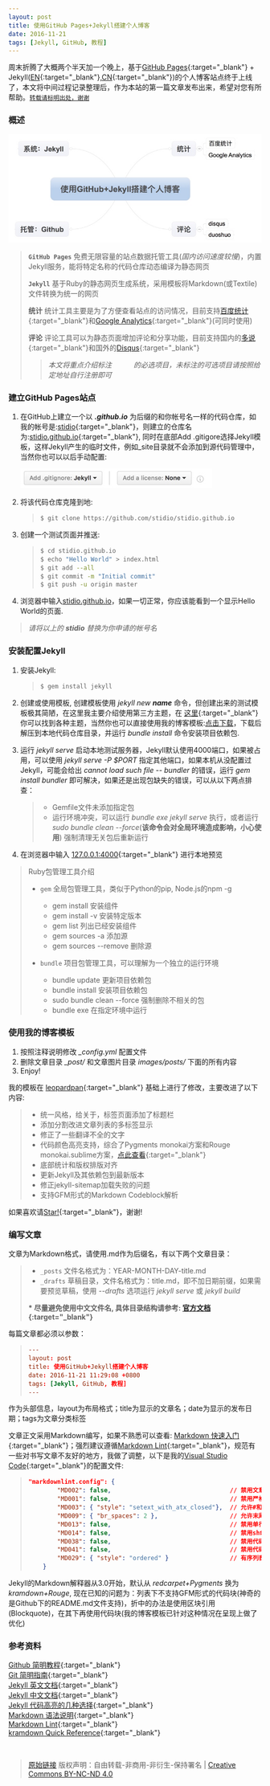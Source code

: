 ```yaml
---
layout: post
title: 使用GitHub Pages+Jekyll搭建个人博客
date: 2016-11-21
tags: [Jekyll, GitHub, 教程]
---
```


周末折腾了大概两个半天加一个晚上，基于[GitHub Pages](https://pages.github.com){:target="_blank"} + Jekyll([EN](https://jekyllrb.com "英文官网"){:target="_blank"},[CN](http://jekyll.com.cn "中文站点"){:target="_blank"})的个人博客站点终于上线了，本文将中间过程记录整理后，作为本站的第一篇文章发布出来，希望对您有所帮助。[`转载请标明出处，谢谢`]({{page.url}} "使用GitHub+Jekyll搭建个人博客")

### 概述 ###

![](/assets/build_blog_with_github_and_jekyll/01.jpg)

> **`GitHub Pages`** 免费无限容量的站点数据托管工具(*国内访问速度较慢*)，内置Jekyll服务，能将特定名称的代码仓库动态编译为静态网页
>
> **`Jekyll`** 基于Ruby的静态网页生成系统，采用模板将Markdown(或Textile)文件转换为统一的网页
>
> **统计** 统计工具主要是为了方便查看站点的访问情况，目前支持[百度统计](http://tongji.baidu.com){:target="_blank"}和[Google Analytics](http://www.google.com/analytics/){:target="_blank"}(可同时使用)
>
> **评论** 评论工具可以为静态页面增加评论和分享功能，目前支持国内的[多说](http://duoshuo.com){:target="_blank"}和国外的[Disqus](https://disqus.com){:target="_blank"}
>
> > *本文将重点介绍标注 `　　　` 的必选项目，未标注的可选项目请按照给定地址自行注册即可*

### 建立GitHub Pages站点 ###

1. 在GitHub上建立一个以 ***.github.io*** 为后缀的和你帐号名一样的代码仓库，如我的帐号是:[stidio](https://github.com/stidio){:target="_blank"}，则建立的仓库名为:[stidio.github.io](https://github.com/stidio/stidio.github.io){:target="_blank"}, 同时在底部Add .gitigore选择Jekyll模板，这样Jekyll产生的临时文件，例如_site目录就不会添加到源代码管理中，当然你也可以以后手动配置:

    ![](/assets/build_blog_with_github_and_jekyll/02.jpg)

2. 将该代码仓库克隆到地:

    > ```sh
    > $ git clone https://github.com/stidio/stidio.github.io
    > ```

3. 创建一个测试页面并推送:

    > ```sh
    > $ cd stidio.github.io
    > $ echo "Hello World" > index.html
    > $ git add --all
    > $ git commit -m "Initial commit"
    > $ git push -u origin master
    > ```

4. 浏览器中输入[stidio.github.io](https://stidio.github.io)，如果一切正常，你应该能看到一个显示Hello World的页面.

> *请将以上的 __stidio__ 替换为你申请的帐号名*

### 安装配置Jekyll ###

1. 安装Jekyll:

    > ```sh
    > $ gem install jekyll
    > ```

2. 创建或使用模板, 创建模板使用 *jekyll new __name__* 命令，但创建出来的测试模板极其简陋，在这里我主要介绍使用第三方主题，在 [这里](http://jekyllthemes.org){:target="_blank"} 你可以找到各种主题，当然你也可以直接使用我的博客模板:[点击下载](https://github.com/stidio/stidio.github.io/archive/master.zip)，下载后解压到本地代码仓库目录，并运行 *bundle install* 命令安装项目依赖包.

3. 运行 *jekyll serve* 启动本地测试服务器，Jekyll默认使用4000端口，如果被占用，可以使用 *jekyll serve -P $PORT* 指定其他端口，如果本机从没配置过Jekyll，可能会给出 *cannot load such file -- bundler* 的错误，运行 *gem install bundler* 即可解决，如果还是出现包缺失的错误，可以从以下两点排查：

    > * Gemfile文件未添加指定包
    > * 运行环境冲突，可以运行 *bundle exe jekyll serve* 执行，或者运行 *sudo bundle clean --force*(**该命令会对全局环境造成影响，小心使用**) 强制清理无关包后重新运行

4. 在浏览器中输入 [127.0.0.1:4000](http://127.0.0.1:4000){:target="_blank"} 进行本地预览

> Ruby包管理工具介绍
>
> * `gem` 全局包管理工具，类似于Python的pip, Node.js的npm -g
>   * gem install               安装组件
>   * gem install -v            安装特定版本
>   * gem list                  列出已经安装组件
>   * gem sources -a            添加源
>   * gem sources --remove      删除源
>
> * `bundle` 项目包管理工具，可以理解为一个独立的运行环境
>   * bundle update             更新项目依赖包
>   * bundle install            安装项目依赖包
>   * sudo bundle clean --force 强制删除不相关的包
>   * bundle exe                在指定环境中运行

### 使用我的博客模板 ###

1. 按照注释说明修改 *_config.yml* 配置文件
2. 删除文章目录 *_post/* 和文章图片目录 *images/posts/* 下面的所有内容
3. Enjoy!

我的模板在 [leopardpan](https://github.com/leopardpan/leopardpan.github.io){:target="_blank"} 基础上进行了修改，主要改进了以下内容:

> * 统一风格，给关于，标签页面添加了标题栏
> * 添加分割改进文章列表的多标签显示
> * 修正了一些翻译不全的文字
> * 代码颜色高亮支持，综合了Pygments monokai方案和Rouge monokai.sublime方案，[点此查看](/css/code_style_monokai.css){:target="_blank"}
> * 底部统计和版权排版对齐
> * 更新Jekyll及其依赖包到最新版本
> * 修正jekyll-sitemap加载失败的问题
> * 支持GFM形式的Markdown Codeblock解析

如果喜欢请[Star!](https://github.com/stidio/stidio.github.io){:target="_blank"}，谢谢!

### 编写文章 ###

文章为Markdown格式，请使用.md作为后缀名，有以下两个文章目录：

> * `_posts` 文件名格式为：YEAR-MONTH-DAY-title.md
> * `_drafts` 草稿目录，文件名格式为：title.md，即不加日期前缀，如果需要预览草稿，使用 *\--drafts* 选项运行 *jekyll serve* 或 *jekyll build*
>
> **\* 尽量避免使用中文文件名, 具体目录结构请参考: [官方文档](http://jekyll.com.cn/docs/structure/){:target="_blank"}**

每篇文章都必须以参数：

> ```conf
> ---
> layout: post
> title: 使用GitHub+Jekyll搭建个人博客
> date: 2016-11-21 11:29:08 +0800
> tags: [Jekyll, GitHub, 教程]
> ---
> ```

作为头部信息，layout为布局格式；title为显示的文章名；date为显示的发布日期；tags为文章分类标签

文章正文采用Markdown编写，如果不熟悉可以查看: [Markdown 快速入门](http://wowubuntu.com/markdown/basic.html){:target="_blank"}；强烈建议遵循[Markdown Lint](https://github.com/DavidAnson/markdownlint/blob/master/doc/Rules.md){:target="_blank"}，规范有一些对书写文章不友好的地方，我做了调整，以下是我的[Visual Studio Code](https://code.visualstudio.com){:target="_blank"}的配置文件:

> ```json
> "markdownlint.config": {
>         "MD002": false,                                 // 禁用文章开头必须为H1标题栏
>         "MD001": false,                                 // 禁用严格的标题层级关系(H1->H2->H3...)
>         "MD003": { "style": "setext_with_atx_closed"},  // 允许#和===形式的标题风格混用
>         "MD009": { "br_spaces": 2 },                    // 允许末尾两个空格为<BR/>自动换行模式
>         "MD013": false,                                 // 禁用单行长度限制
>         "MD014": false,                                 // 禁用sh命令以 $ 作为开始
>         "MD038": false,                                 // 禁用代码不以空格作为开始或结束
>         "MD041": false,                                 // 禁用代码段必须有标题栏
>         "MD029": { "style": "ordered" }                 // 有序列表格式为顺序方式
>     }
> ```

Jekyll的Markdown解释器从3.0开始，默认从 *redcarpet+Pygments* 换为 *kramdown+Rouge*, 现在已知的问题为：列表下不支持GFM形式的代码块(神奇的是Github下的README.md文件支持)，折中的办法是使用区块引用(Blockquote)，在其下再使用代码块(我的博客模板已针对这种情况在呈现上做了优化)

### 参考资料 ###

[Github 简明教程](http://www.runoob.com/w3cnote/git-guide.html){:target="_blank"}  
[Git 简明指南](http://rogerdudler.github.io/git-guide/index.zh.html){:target="_blank"}  
[Jekyll 英文文档](https://jekyllrb.com/docs/home/){:target="_blank"}  
[Jekyll 中文文档](http://jekyll.com.cn/docs/home/){:target="_blank"}  
[Jekyll 代码高亮的几种选择](http://blog.csdn.net/qiujuer/article/details/50419279){:target="_blank"}  
[Markdown 语法说明](http://wowubuntu.com/markdown/index.html){:target="_blank"}  
[Markdown Lint](https://github.com/DavidAnson/markdownlint/blob/master/doc/Rules.md){:target="_blank"}  
[kramdown Quick Reference](http://kramdown.gettalong.org/quickref.html){:target="_blank"}

<br/>

> [原始链接]({{page.url}}) 版权声明：自由转载-非商用-非衍生-保持署名 \| [Creative Commons BY-NC-ND 4.0](http://creativecommons.org/licenses/by-nc-nd/4.0/deed.zh)
